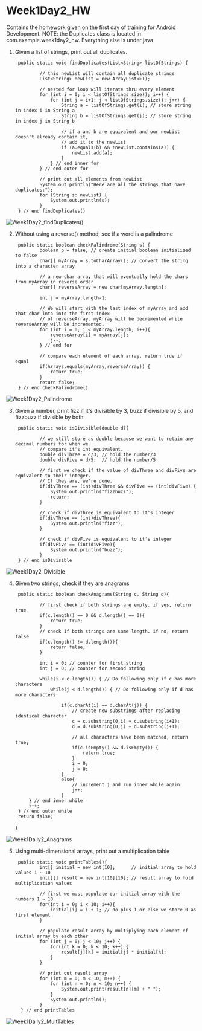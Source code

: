 # Week1Day2_HW
Contains the homework given on the first day of training for Android Development.
NOTE: the Duplicates class is located in com.example.week1day2_hw. Everything else is under java

1) Given a list of strings, print out all duplicates.

        public static void findDuplicates(List<String> listOfStrings) {

                // this newList will contain all duplicate strings
                List<String> newList = new ArrayList<>();

                // nested for loop will iterate thru every element
                for (int i = 0; i < listOfStrings.size(); i++) {
                    for (int j = i+1; j < listOfStrings.size(); j++) {
                        String a = listOfStrings.get(i); // store string in index i in String a
                        String b = listOfStrings.get(j); // store string in index j in String b

                        // if a and b are equivalent and our newList doesn't already contain it,
                        // add it to the newList
                        if (a.equals(b) && !newList.contains(a)) {
                            newList.add(a);
                        }
                    } // end inner for
                } // end outer for

                // print out all elements from newList
                System.out.println("Here are all the strings that have duplicates:");
                for (String s: newList) {
                    System.out.println(s);
                }
        } // end findDuplicates()

![Week1Day2_findDuplicates()](https://user-images.githubusercontent.com/51377429/58966699-c14b1e00-8780-11e9-9a2b-cfdc7b36b0eb.png)


2) Without using a reverse() method, see if a word is a palindrome
        
        public static boolean checkPalindrome(String s) {
                boolean p = false; // create initial boolean initialized to false
                char[] myArray = s.toCharArray(); // convert the string into a character array

                // a new char array that will eventually hold the chars from myArray in reverse order
                char[] reverseArray = new char[myArray.length];

                int j = myArray.length-1;

                // We will start with the last index of myArray and add that char into into the first index
                // of reverseArray. myArray will be decremented while reverseArray will be incremented.
                for (int i = 0; i < myArray.length; i++){
                    reverseArray[i] = myArray[j];
                    j--;
                } // end for

                // compare each element of each array. return true if equal
                if(Arrays.equals(myArray,reverseArray)) {
                    return true;
                }
                return false;
        } // end checkPalindrome()

![Week1Day2_Palindrome](https://user-images.githubusercontent.com/51377429/58966716-c90ac280-8780-11e9-851f-ac7c4024290f.png)


3) Given a number, print fizz if it's divisible by 3, buzz if divisible by 5, and fizzbuzz if divisible by both

        public static void isDivisible(double d){

                // we still store as double because we want to retain any decimal numbers for when we
                // compare it's int equivalent.
                double divThree = d/3; // hold the number/3
                double divFive = d/5;  // hold the number/5

                // first we check if the value of divThree and divFive are equivalent to their integer.
                // If they are, we're done.
                if(divThree == (int)divThree && divFive == (int)divFive) {
                    System.out.println("fizzbuzz");
                    return;
                }

                // check if divThree is equivalent to it's integer
                if(divThree == (int)divThree){
                    System.out.println("fizz");
                }

                // check if divFive is equivalent to it's integer
                if(divFive == (int)divFive){
                    System.out.println("buzz");
                }
        } // end isDivisible

![Week1Day2_Divisible](https://user-images.githubusercontent.com/51377429/58966727-d32cc100-8780-11e9-8836-30f117a33e37.png)


4) Given two strings, check if they are anagrams

        public static boolean checkAnagrams(String c, String d){

                // first check if both strings are empty. if yes, return true
                if(c.length() == 0 && d.length() == 0){
                    return true;
                }
                // check if both strings are same length. if no, return false
                if(c.length() != d.length()){
                    return false;
                }

                int i = 0; // counter for first string
                int j = 0; // counter for second string

                while(i < c.length()) { // Do following only if c has more characters
                    while(j < d.length()) { // Do following only if d has more characters

                        if(c.charAt(i) == d.charAt(j)) {
                            // create new substrings after replacing identical character
                            c = c.substring(0,i) + c.substring(i+1);
                            d = d.substring(0,j) + d.substring(j+1);

                            // all characters have been matched, return true;
                            if(c.isEmpty() && d.isEmpty()) {
                                return true;
                            }
                            i = 0;
                            j = 0;
                        }
                        else{
                            // increment j and run inner while again
                            j++;
                        }
            } // end inner while
            i++;
        } // end outer while
        return false;
    }

![Week1Daily2_Anagrams](https://user-images.githubusercontent.com/51377429/58966738-d922a200-8780-11e9-94ab-404245bd8f15.png)


5) Using multi-dimensional arrays, print out a multiplication table 

        public static void printTables(){
                int[] initial = new int[10];      // initial array to hold values 1 ~ 10
                int[][] result = new int[10][10]; // result array to hold multiplication values

                // first we must populate our initial array with the numbers 1 ~ 10
                for(int i = 0; i < 10; i++){
                    initial[i] = i + 1; // do plus 1 or else we store 0 as first element
                }

                // populate result array by multiplying each element of initial array by each other
                for (int j = 0; j < 10; j++) {
                    for(int k = 0; k < 10; k++) {
                        result[j][k] = initial[j] * initial[k];
                    }
                }

                // print out result array
                for (int m = 0; m < 10; m++) {
                    for (int n = 0; n < 10; n++) {
                        System.out.print(result[n][m] + " ");
                    }
                    System.out.println();
                }
         } // end printTables

![Week1Daily2_MultTables](https://user-images.githubusercontent.com/51377429/58966763-e2137380-8780-11e9-851c-5b2714569659.png)
